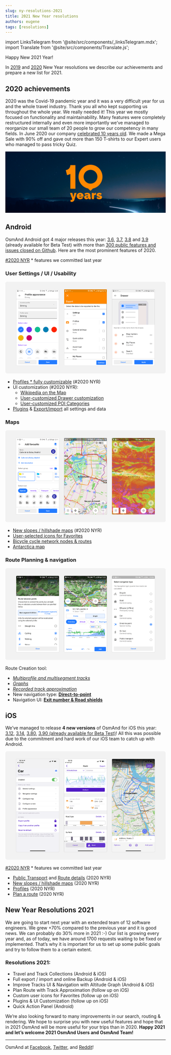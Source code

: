 ```yaml
---
slug: ny-resolutions-2021
title: 2021 New Year resolutions
authors: eugene
tags: [resolutions]
---
```

import LinksTelegram from '@site/src/components/_linksTelegram.mdx';
import Translate from '@site/src/components/Translate.js';

Happy New 2021 Year!

In <a href="https://osmand.net/blog/2019-ny-resolutions">2019</a> and <a href="https://osmand.net/blog/2020-ny-resolutions">2020</a> New Year resolutions we describe our achievements and prepare a new list for 2021.

<!--truncate-->

## 2020 achievements

2020 was the Covid-19 pandemic year and it was a very difficult year for us and the whole travel industry. Thank you all who kept supporting us throughout the whole year. We really needed it!
This year we mostly focused on functionality and maintainability. Many features were completely restructured internally and even more importantly we’ve managed to reorganize our small team of 20 people to grow our competency in many fields.
In June 2020 our company <a href="https://osmand.net/blog/10-years">celebrated 10 years old</a>. We made a Mega Sale with 90% off and gave out more than 150 T-shirts to our Expert users who managed to pass tricky Quiz.

![OsmAnd Pro](./2020-1.png)

## Android

OsmAnd Android got 4 major releases this year: <a href="https://osmand.net/blog/osmand-3-6-released">3.6</a>, <a href="https://osmand.net/blog/osmand-3-7-released">3.7</a>, <a href="https://osmand.net/blog/osmand-3-8-released">3.8</a> and <a href="https://osmand.net/blog/osmand-3-9-released">3.9</a> (already available for Beta Test) with more than <a href="https://github.com/osmandapp/Osmand/milestones?state=closed">300 public features and issues closed on Github</a>. Here are the most prominent features of 2020.

<a href="https://osmand.net/blog/2020-ny-resolutions">#2020 NYR</a> * features we committed last year

###  User Settings / UI / Usability

![OsmAnd Pro](./user_settings.png)

* <a href="https://osmand.net/blog/osmand-3-6-released#36_profiles">Profiles * fully customizable</a> (#2020 NYR)
* UI customization (#2020 NYR):
    * <a href="https://osmand.net/blog/osmand-3-7-released#wiki">Wikipedia on the Map</a>
    * <a href="https://osmand.net/blog/osmand-3-7-released#customization">User-customized Drawer customization</a>
    * <a href="https://osmand.net/blog/osmand-3-7-released#poifilter">User-customized POI Categories</a>
* <a href="https://osmand.net/blog/osmand-3-7-released#package">Plugins</a> & <a href="https://osmand.net/blog/osmand-3-9-released#export_import">Export/import</a> all settings and data


### Maps

![OsmAnd Pro](./maps.png)



* <a href="https://osmand.net/blog/osmand-3-7-released#slopes">New slopes / hillshade maps</a> (#2020 NYR)
* <a href="https://osmand.net/blog/osmand-3-7-released#favorites">User-selected icons for Favorites</a>
* <a href="https://osmand.net/blog/osmand-3-8-released#nodes">Bicycle cycle network nodes & routes</a>
* <a href="https://osmand.net/blog/osmand-3-6-released#36_others">Antarctica map</a>


### Route Planning & navigation

![OsmAnd Pro](./route_planning.png)

Route Creation tool:
* <a href="https://osmand.net/blog/osmand-3-8-released#plan_route">*Multiprofile and multisegment tracks*</a>
* <a href="https://osmand.net/blog/osmand-3-9-released#plan_route">*Graphs*</a>
* <a href="https://osmand.net/blog/osmand-3-8-released#plan_route">*Recorded track approximation*</a>
* New navigation type: <a href="https://osmand.net/blog/osmand-3-6-released#36_dtp">**Direct-to-point**</a>
* Navigation UI: <a href="https://osmand.net/blog/osmand-3-6-released#36_exit_number">**Exit number & Road shields**</a>

## iOS

We’ve managed to release **4 new versions** of OsmAnd for iOS this year: <a href="https://osmand.net/blog/osmand-ios-3-12-released">3.12</a>, <a href="https://osmand.net/blog/osmand-ios-3-14-released">3.14</a>, <a href="https://osmand.net/blog/osmand-ios-3-80-released">3.80</a>, <a href="https://osmand.net/blog/osmand-ios-3-90-released">3.90 (already available for Beta Test)</a>! All this was possible due to the commitment and hard work of our iOS team to catch up with Android.

![OsmAnd Pro](./ios-2020.png)

<a href="https://osmand.net/blog/2020-ny-resolutions">#2020 NYR</a> * features we committed last year

* <a href="https://osmand.net/blog/osmand-ios-3-14-released#pt">Public Transport</a> and <a href="https://osmand.net/blog/osmand-ios-3-12-released">Route details</a> (2020 NYR)
* <a href="https://osmand.net/blog/osmand-ios-3-14-released#slope">New slopes / hillshade maps</a> (2020 NYR)
* <a href="https://osmand.net/blog/osmand-ios-3-80-released#profiles">Profiles</a> (2020 NYR) 
* <a href="https://osmand.net/blog/osmand-ios-3-90-released#plan_route">Plan a route</a> (2020 NYR)

  
## New Year Resolutions 2021

We are going to start next year with an extended team of 12 software engineers. We grew +70% compared to the previous year and it is good news. We can probably do 30% more in 2021 :-)
Our list is growing every year and, as of today, we have around 1700 requests waiting to be fixed or implemented. That’s why it is important for us to set up some public goals and try to follow them to a certain extent.

### Resolutions 2021:

* Travel and Track Collections (Android & iOS)
* Full export / import and online Backup (Android & iOS)
* Improve Tracks UI & Navigation with Altitude Graph (Android & iOS)
* Plan Route with Track Approximation (follow up on iOS)
* Custom user icons for Favorites (follow up on iOS)
* Plugins & UI Customization (follow up on iOS)
* Quick Action Panel (Android)		

We’re also looking forward to many improvements in our search, routing & rendering. We hope to surprise you with new useful features and hope that in 2021 OsmAnd will be more useful for your trips than in 2020.
**Happy 2021 and let’s welcome 2021 OsmAnd Users and OsmAnd Team!**

______________________________

OsmAnd at <a href="https://www.facebook.com/osmandapp/">Facebook</a>, <a href="https://www.twitter.com/osmandapp/">Twitter</a>, and <a href="https://www.reddit.com/r/OsmAnd/">Reddit</a>!

<LinksTelegram/>